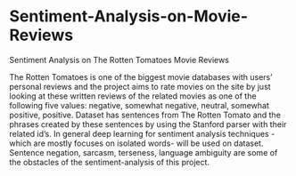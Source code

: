 # Sentiment-Analysis-on-Movie-Reviews
Sentiment Analysis on The Rotten Tomatoes Movie Reviews

The Rotten Tomatoes is one of the biggest movie databases with users’ personal reviews and the project aims to rate movies on the site by just looking at these written reviews of the related movies as one of the following five values: negative, somewhat negative, neutral, somewhat positive, positive.
Dataset has sentences from The Rotten Tomato and the phrases created by these sentences by using the Stanford parser with their related id’s. 
In general deep learning for sentiment analysis techniques -which are mostly focuses on isolated words- will be used on dataset.
Sentence negation, sarcasm, terseness, language ambiguity are some of the obstacles of the sentiment-analysis of this project.